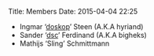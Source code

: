 Title: Members
Date: 2015-04-04 22:25


- Ingmar ‘[doskop](../author/doskop.html)’ Steen (A.K.A hyriand)
- Sander ‘[dsc](../author/dsc.html)’ Ferdinand (A.K.A bigheks)
- Mathijs ‘Sling’ Schmittmann
